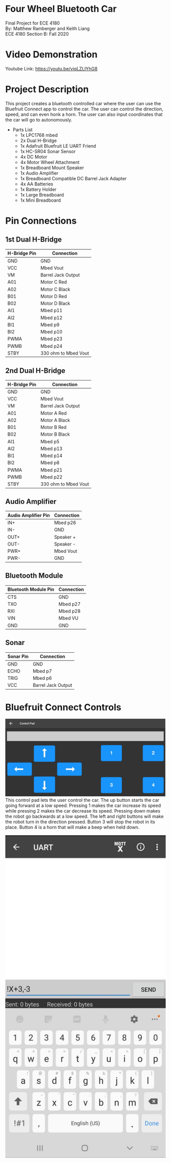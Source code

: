 # Four Wheel Bluetooth Car
Final Project for ECE 4180 <br>
By: Matthew Ramberger and Keith Liang <br>
ECE 4180 Section B: Fall 2020 <br>
# Video Demonstration
Youtube Link: https://youtu.be/viqLZLIYhG8
# Project Description
This project creates a bluetooth controlled car where the user can use the Bluefruit Connect app to control the car. The user can control the direction, speed, and can even honk a horn. The user can also input coordinates that the car will go to autonomously.
*   Parts List
    *   1x LPC1768 mbed
    *   2x Dual H-Bridge
    *   1x Adafruit Bluefruit LE UART Friend
    *   1x HC-SR04 Sonar Sensor
    *   4x DC Motor
    *   4x Motor Wheel Attachment
    *   1x Breadboard Mount Speaker
    *   1x Audio Amplifier
    *   1x Breadboard Compatible DC Barrel Jack Adapter
    *   4x AA Batteries
    *   1x Battery Holder
    *   1x Large Breadboard
    *   1x Mini Breadboard
# Pin Connections
## 1st Dual H-Bridge
| H-Bridge Pin      | Connection         |
| ------------- | ------------- |
| GND  | GND  |
| VCC  | Mbed Vout  |
| VM  | Barrel Jack Output  |
| A01  | Motor C Red |
| A02  | Motor C Black  |
| B01  | Motor D Red  |
| B02  | Motor D Black  |
| AI1  | Mbed p11 |
| AI2  | Mbed p12 |
| BI1  | Mbed p9 |
| BI2  | Mbed p10 |
| PWMA | Mbed p23 |
| PWMB | Mbed p24 |
| STBY | 330 ohm to Mbed Vout |

## 2nd Dual H-Bridge
| H-Bridge Pin      | Connection         |
| ------------- | ------------- |
| GND  | GND  |
| VCC  | Mbed Vout  |
| VM  | Barrel Jack Output  |
| A01  | Motor A Red |
| A02  | Motor A Black  |
| B01  | Motor B Red  |
| B02  | Motor B Black  |
| AI1  | Mbed p5 |
| AI2  | Mbed p13 |
| BI1  | Mbed p14 |
| BI2  | Mbed p8 |
| PWMA | Mbed p21 |
| PWMB | Mbed p22 |
| STBY | 330 ohm to Mbed Vout |

## Audio Amplifier
| Audio Amplifier Pin      | Connection         |
| ------------- | ------------- |
| IN+  | Mbed p26  |
| IN-  | GND  |
| OUT+  | Speaker +  |
| OUT-  | Speaker - |
| PWR+  | Mbed Vout  |
| PWR-  | GND  |

## Bluetooth Module 
| Bluetooth Module Pin      | Connection         |
| ------------- | ------------- |
| CTS  | GND  |
| TXO  | Mbed p27  |
| RXI  | Mbed p28  |
| VIN  | Mbed VU |
| GND  | GND  |

## Sonar
| Sonar Pin      | Connection         |
| ------------- | ------------- |
| GND  | GND  |
| ECHO  | Mbed p7  |
| TRIG  | Mbed p6  |
| VCC | Barrel Jack Output |

# Bluefruit Connect Controls
![Pi 4 Pinout](/20201129_200715.jpg) <br>
This control pad lets the user control the car. The up button starts the car going forward at a low speed. Pressing 1 makes the car increase its speed while pressing 2 makes the car decrease its speed. Pressing down makes the robot go backwards at a low speed. The left and right buttons will make the robot turn in the direction pressed. Button 3 will stop the robot in its place. Button 4 is a horn that will make a beep when held down. <br> <br>
![Pi 4 Pinout](/20201129_200729.jpg)
